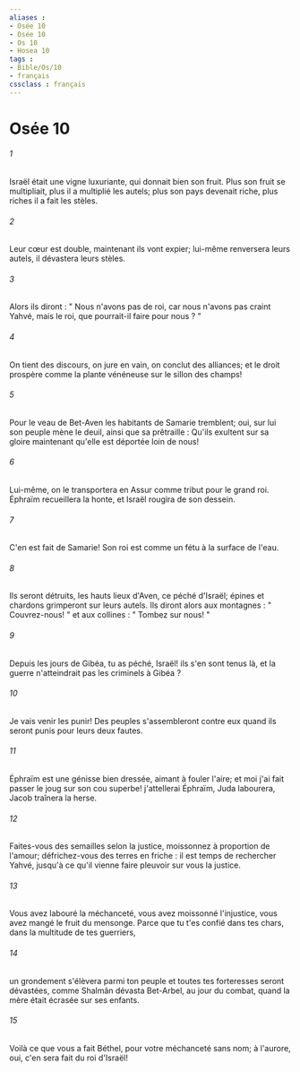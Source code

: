 ```yaml
---
aliases : 
- Osée 10
- Osée 10
- Os 10
- Hosea 10
tags : 
- Bible/Os/10
- français
cssclass : français
---
```


# Osée 10

###### 1
Israël était une vigne luxuriante, qui donnait bien son fruit. Plus son fruit se multipliait, plus il a multiplié les autels; plus son pays devenait riche, plus riches il a fait les stèles. 
###### 2
Leur cœur est double, maintenant ils vont expier; lui-même renversera leurs autels, il dévastera leurs stèles. 
###### 3
Alors ils diront : " Nous n'avons pas de roi, car nous n'avons pas craint Yahvé, mais le roi, que pourrait-il faire pour nous ? " 
###### 4
On tient des discours, on jure en vain, on conclut des alliances; et le droit prospère comme la plante vénéneuse sur le sillon des champs! 
###### 5
Pour le veau de Bet-Aven les habitants de Samarie tremblent; oui, sur lui son peuple mène le deuil, ainsi que sa prêtraille : Qu'ils exultent sur sa gloire maintenant qu'elle est déportée loin de nous! 
###### 6
Lui-même, on le transportera en Assur comme tribut pour le grand roi. Éphraïm recueillera la honte, et Israël rougira de son dessein. 
###### 7
C'en est fait de Samarie! Son roi est comme un fétu à la surface de l'eau. 
###### 8
Ils seront détruits, les hauts lieux d'Aven, ce péché d'Israël; épines et chardons grimperont sur leurs autels. Ils diront alors aux montagnes : " Couvrez-nous! " et aux collines : " Tombez sur nous! " 
###### 9
Depuis les jours de Gibéa, tu as péché, Israël! ils s'en sont tenus là, et la guerre n'atteindrait pas les criminels à Gibéa ? 
###### 10
Je vais venir les punir! Des peuples s'assembleront contre eux quand ils seront punis pour leurs deux fautes. 
###### 11
Éphraïm est une génisse bien dressée, aimant à fouler l'aire; et moi j'ai fait passer le joug sur son cou superbe! j'attellerai Éphraïm, Juda labourera, Jacob traînera la herse. 
###### 12
Faites-vous des semailles selon la justice, moissonnez à proportion de l'amour; défrichez-vous des terres en friche : il est temps de rechercher Yahvé, jusqu'à ce qu'il vienne faire pleuvoir sur vous la justice. 
###### 13
Vous avez labouré la méchanceté, vous avez moissonné l'injustice, vous avez mangé le fruit du mensonge. Parce que tu t'es confié dans tes chars, dans la multitude de tes guerriers, 
###### 14
un grondement s'élèvera parmi ton peuple et toutes tes forteresses seront dévastées, comme Shalmân dévasta Bet-Arbel, au jour du combat, quand la mère était écrasée sur ses enfants. 
###### 15
Voilà ce que vous a fait Béthel, pour votre méchanceté sans nom; à l'aurore, oui, c'en sera fait du roi d'Israël! 
